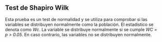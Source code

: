 ## Test de Shapiro Wilk

Esta prueba es un test de normalidad y se utiliza para comprobar si las variables se distribuyen normalmente como la población. El estadístico se denota como *Wc*. La variable se distribuye normalmente si se cumple *WC = p > 0.05*. En caso contrario, las variables no se distribuyen normalmente.
